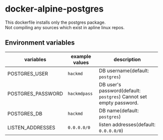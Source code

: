 # docker-alpine-postgres

This dockerfile installs only the postgres package.  
Not compiling any sources which exist in apline linux repos.  

Environment variables
---

| variables | example values | description |
| --------- | ------ | ----------- |
| POSTGRES_USER  | `hackmd` | DB username(default: `postgres`) |
| POSTGRES_PASSWORD | `hackmdpass` | DB user's password(default: `postgres`) Cannot set empty password. |
| POSTGRES_DB | `hackmd` | DB name(default: `postgres`) |
| LISTEN_ADDRESSES | `0.0.0.0/0` | listen addresses(default: `0.0.0.0/0`) |

